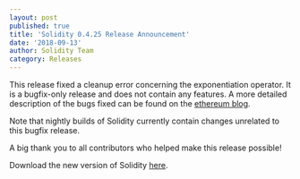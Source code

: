 ```yaml
---
layout: post
published: true
title: 'Solidity 0.4.25 Release Announcement'
date: '2018-09-13'
author: Solidity Team
category: Releases
---
```


This release fixed a cleanup error concerning the exponentiation operator. It is a bugfix-only release
and does not contain any features. A more detailed description of the bugs fixed can be found
on the [ethereum blog](https://blog.soliditylang.org/2018/09/13/solidity-bugfix-release/).

Note that nightly builds of Solidity currently contain changes unrelated to this bugfix release.

A big thank you to all contributors who helped make this release possible!

Download the new version of Solidity [here](https://github.com/ethereum/solidity/releases/tag/v0.4.25).
